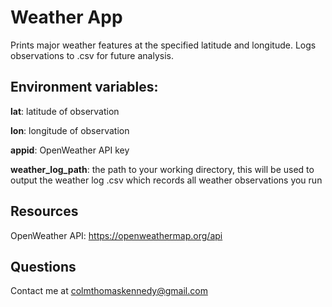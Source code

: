 # Weather App

Prints major weather features at the specified latitude and longitude. Logs observations to .csv for future analysis.

## Environment variables:

**lat**: 
latitude of observation

**lon**: 
longitude of observation

**appid**: 
OpenWeather API key

**weather_log_path**: 
the path to your working directory, this will be used to output the weather log .csv which records all weather observations you run

## Resources

OpenWeather API: https://openweathermap.org/api 

## Questions

Contact me at colmthomaskennedy@gmail.com
